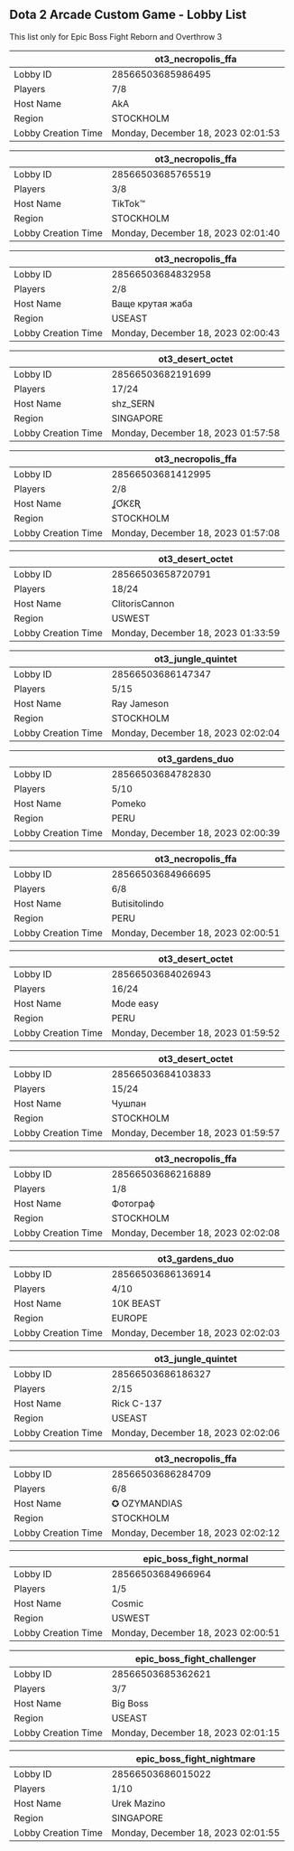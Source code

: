 ## Dota 2 Arcade Custom Game - Lobby List

This list only for Epic Boss Fight Reborn and Overthrow 3

|  | ot3_necropolis_ffa |
| ------ | ------ |
| Lobby ID | 28566503685986495 |
| Players | 7/8 |
| Host Name | AkA |
| Region | STOCKHOLM |
| Lobby Creation Time | Monday, December 18, 2023 02:01:53 |


|  | ot3_necropolis_ffa |
| ------ | ------ |
| Lobby ID | 28566503685765519 |
| Players | 3/8 |
| Host Name | TikTok™ |
| Region | STOCKHOLM |
| Lobby Creation Time | Monday, December 18, 2023 02:01:40 |


|  | ot3_necropolis_ffa |
| ------ | ------ |
| Lobby ID | 28566503684832958 |
| Players | 2/8 |
| Host Name | Ваще крутая жаба |
| Region | USEAST |
| Lobby Creation Time | Monday, December 18, 2023 02:00:43 |


|  | ot3_desert_octet |
| ------ | ------ |
| Lobby ID | 28566503682191699 |
| Players | 17/24 |
| Host Name | shz_SERN |
| Region | SINGAPORE |
| Lobby Creation Time | Monday, December 18, 2023 01:57:58 |


|  | ot3_necropolis_ffa |
| ------ | ------ |
| Lobby ID | 28566503681412995 |
| Players | 2/8 |
| Host Name | ʆƠƘƐƦ |
| Region | STOCKHOLM |
| Lobby Creation Time | Monday, December 18, 2023 01:57:08 |


|  | ot3_desert_octet |
| ------ | ------ |
| Lobby ID | 28566503658720791 |
| Players | 18/24 |
| Host Name | ClitorisCannon |
| Region | USWEST |
| Lobby Creation Time | Monday, December 18, 2023 01:33:59 |


|  | ot3_jungle_quintet |
| ------ | ------ |
| Lobby ID | 28566503686147347 |
| Players | 5/15 |
| Host Name | Ray Jameson |
| Region | STOCKHOLM |
| Lobby Creation Time | Monday, December 18, 2023 02:02:04 |


|  | ot3_gardens_duo |
| ------ | ------ |
| Lobby ID | 28566503684782830 |
| Players | 5/10 |
| Host Name | Pomeko |
| Region | PERU |
| Lobby Creation Time | Monday, December 18, 2023 02:00:39 |


|  | ot3_necropolis_ffa |
| ------ | ------ |
| Lobby ID | 28566503684966695 |
| Players | 6/8 |
| Host Name | Butisitolindo |
| Region | PERU |
| Lobby Creation Time | Monday, December 18, 2023 02:00:51 |


|  | ot3_desert_octet |
| ------ | ------ |
| Lobby ID | 28566503684026943 |
| Players | 16/24 |
| Host Name | Mode easy |
| Region | PERU |
| Lobby Creation Time | Monday, December 18, 2023 01:59:52 |


|  | ot3_desert_octet |
| ------ | ------ |
| Lobby ID | 28566503684103833 |
| Players | 15/24 |
| Host Name | Чушпан |
| Region | STOCKHOLM |
| Lobby Creation Time | Monday, December 18, 2023 01:59:57 |


|  | ot3_necropolis_ffa |
| ------ | ------ |
| Lobby ID | 28566503686216889 |
| Players | 1/8 |
| Host Name | Фотограф |
| Region | STOCKHOLM |
| Lobby Creation Time | Monday, December 18, 2023 02:02:08 |


|  | ot3_gardens_duo |
| ------ | ------ |
| Lobby ID | 28566503686136914 |
| Players | 4/10 |
| Host Name | 10K BEAST |
| Region | EUROPE |
| Lobby Creation Time | Monday, December 18, 2023 02:02:03 |


|  | ot3_jungle_quintet |
| ------ | ------ |
| Lobby ID | 28566503686186327 |
| Players | 2/15 |
| Host Name | Rick C-137 |
| Region | USEAST |
| Lobby Creation Time | Monday, December 18, 2023 02:02:06 |


|  | ot3_necropolis_ffa |
| ------ | ------ |
| Lobby ID | 28566503686284709 |
| Players | 6/8 |
| Host Name | ✪ OZYMANDIAS |
| Region | STOCKHOLM |
| Lobby Creation Time | Monday, December 18, 2023 02:02:12 |


|  | epic_boss_fight_normal |
| ------ | ------ |
| Lobby ID | 28566503684966964 |
| Players | 1/5 |
| Host Name | Cosmic |
| Region | USWEST |
| Lobby Creation Time | Monday, December 18, 2023 02:00:51 |


|  | epic_boss_fight_challenger |
| ------ | ------ |
| Lobby ID | 28566503685362621 |
| Players | 3/7 |
| Host Name | Big Boss |
| Region | USEAST |
| Lobby Creation Time | Monday, December 18, 2023 02:01:15 |


|  | epic_boss_fight_nightmare |
| ------ | ------ |
| Lobby ID | 28566503686015022 |
| Players | 1/10 |
| Host Name | Urek Mazino |
| Region | SINGAPORE |
| Lobby Creation Time | Monday, December 18, 2023 02:01:55 |


